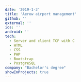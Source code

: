 ```yaml
---
date: '2019-1-3'
title: 'Aerow airport management'
github: ''
external: ''
ios: ''
android: ''
tech:
  - Server and client TCP with C
  - HTML
  - CSS
  - PHP
  - Bootstrap
  - PostgreSQL
company: "Bachelor's degree"
showInProjects: true
---
```

